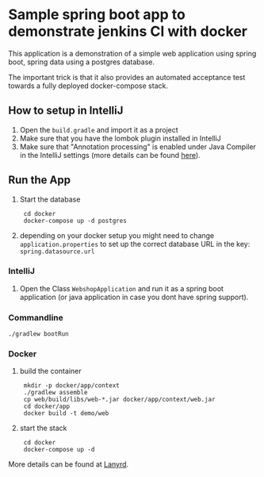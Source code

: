 # Sample spring boot app to demonstrate jenkins CI with docker

This application is a demonstration of a simple web application using spring boot, spring data using a postgres
database.

The important trick is that it also provides an automated acceptance test towards a fully deployed
docker-compose stack.

## How to setup in IntelliJ

1. Open the `build.gradle` and import it as a project
2. Make sure that you have the lombok plugin installed in IntelliJ
3. Make sure that "Annotation processing" is enabled under Java Compiler in the IntelliJ settings (more details can be found [here](https://github.com/mplushnikov/lombok-intellij-plugin)).

## Run the App 

1. Start the database
	
		cd docker
		docker-compose up -d postgres 
		
2. depending on your docker setup you might need to change `application.properties` to set up the correct 
   database URL in the key: `spring.datasource.url`
   
### IntelliJ

1. Open the Class `WebshopApplication` and run it as a spring boot application (or java application in case you dont have spring support).

### Commandline

	./gradlew bootRun
	
### Docker 

1. build the container

		mkdir -p docker/app/context
		./gradlew assemble
		cp web/build/libs/web-*.jar docker/app/context/web.jar
		cd docker/app
		docker build -t demo/web
	
2. start the stack

		cd docker 
		docker-compose up -d
		

More details can be found at [Lanyrd](http://lanyrd.com/2017/spring-io/sfqtth/).